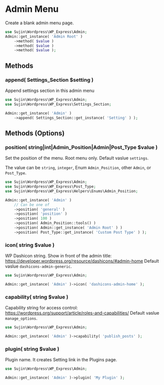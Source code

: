 # Admin Menu
Create a blank admin menu page.

```php
use Sujin\Wordpress\WP_Express\Admin;
Admin::get_instance( 'Admin Root' )
    ->method( $value )
    ->method( $value )
    ->method( $value );
```

## Methods
### append( Settings_Section $setting )
Append settings section in this admin menu

```php
use Sujin\Wordpress\WP_Express\Admin;
use Sujin\Wordpress\WP_Express\Settings_Section;

Admin::get_instance( 'Admin' )
    ->append( Settings_Section::get_instance( 'Setting' ) );
```

## Methods (Options)
### position( string|int|Admin_Position|Admin|Post_Type $value )
Set the position of the menu. Root menu only. Default vaslue `settings`.

The value can be `string`, `integer`, Enum `Admin_Position`, other `Admin`, or `Post_Type`.

```php
use Sujin\Wordpress\WP_Express\Admin;
use Sujin\Wordpress\WP_Express\Post_Type;
use Sujin\Wordpress\WP_Express\Helpers\Enums\Admin_Position;

Admin::get_instance( 'Admin' )
    // Can be one of
    ->position( 'general' )
    ->position( 'position' )
    ->position( 100 )
    ->position( Admin_Position::tools() )
    ->position( Admin::get_instance( 'Admin Root' ) )
    ->position( Post_Type::get_instance( 'Custom Post Type' ) );
```

### icon( string $value )
WP Dashicon string. Show in front of the admin title: https://developer.wordpress.org/resource/dashicons/#admin-home Default vaslue `dashicons-admin-generic`.

```php
use Sujin\Wordpress\WP_Express\Admin;

Admin::get_instance( 'Admin' )->icon( 'dashicons-admin-home' );
```

### capability( string $value )
Capability string for access control: https://wordpress.org/support/article/roles-and-capabilities/ Default vaslue `manage_options`.

```php
use Sujin\Wordpress\WP_Express\Admin;

Admin::get_instance( 'Admin' )->capability( 'publish_posts' );
```

### plugin( string $value )
Plugin name. It creates Setting link in the Plugins page.

```php
use Sujin\Wordpress\WP_Express\Admin;

Admin::get_instance( 'Admin' )->plugin( 'My Plugin' );
```
